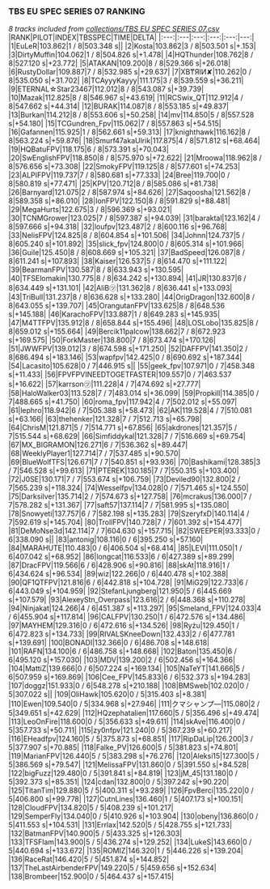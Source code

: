 ### TBS EU SPEC SERIES 07 RANKING
*8 tracks included from [collections/TBS EU SPEC SERIES 07.csv](/collections/TBS%20EU%20SPEC%20SERIES%2007.csv)*
|RANK|PILOT|INDEX|TBSSPEC|TIME|DELTA|
|:---:|:---|:---:|:---:|:---:|---:|
|1|EuLeR|103.862|1 / 8|503.348 s||
|2|Kosta|103.862|3 / 8|503.501 s|+.153|
|3|DirtyMuffin|104.062|1 / 8|504.826 s|+1.478|
|4|HQThunder|108.762|8 / 8|527.120 s|+23.772|
|5|ATAKAN|109.200|8 / 8|529.366 s|+26.018|
|6|RustyDollar|109.887|7 / 8|532.985 s|+29.637|
|7|XB₸ЯIИ✘|110.262|0 / 8|535.050 s|+31.702|
|8|TCAyyyKayyy|111.175|3 / 8|539.559 s|+36.211|
|9|ETERNAL☆Star23467|112.012|8 / 8|543.087 s|+39.739|
|10|Mazak|112.825|8 / 8|546.967 s|+43.619|
|11|RCSwix_QT|112.912|4 / 8|547.662 s|+44.314|
|12|BURAK|114.087|8 / 8|553.185 s|+49.837|
|13|Burkan|114.212|8 / 8|553.606 s|+50.258|
|14|mv|114.850|5 / 8|557.528 s|+54.180|
|15|TCGundren_Fpv|115.062|7 / 8|557.863 s|+54.515|
|16|Gafannen|115.925|1 / 8|562.661 s|+59.313|
|17|knighthawk|116.162|8 / 8|563.224 s|+59.876|
|18|Smurf47akaUlrik|117.875|4 / 8|571.812 s|+68.464|
|19|HQBatuFPV|118.175|6 / 8|573.391 s|+70.043|
|20|SwEnglishFPV|118.850|8 / 8|575.970 s|+72.622|
|21|Mroowa|118.962|8 / 8|576.656 s|+73.308|
|22|SmokyFPV|119.125|8 / 8|577.601 s|+74.253|
|23|ALPIFPV|119.737|7 / 8|580.681 s|+77.333|
|24|Bree|119.700|0 / 8|580.819 s|+77.471|
|25|KPV|120.712|8 / 8|585.086 s|+81.738|
|26|Barnyard|121.075|2 / 8|587.974 s|+84.626|
|27|Saqoosha|121.562|8 / 8|589.358 s|+86.010|
|28|IonFPV|122.150|8 / 8|591.829 s|+88.481|
|29|MegaHurts|122.675|3 / 8|596.369 s|+93.021|
|30|TCNMGrower|123.025|7 / 8|597.387 s|+94.039|
|31|baraktal|123.162|4 / 8|597.666 s|+94.318|
|32|loufpv|123.487|2 / 8|600.116 s|+96.768|
|33|NelisFPV|124.825|8 / 8|604.854 s|+101.506|
|34|Johnn|124.737|5 / 8|605.240 s|+101.892|
|35|slick_fpv|124.800|0 / 8|605.314 s|+101.966|
|36|Guile|125.450|8 / 8|608.669 s|+105.321|
|37|BadSpeed|126.087|8 / 8|611.241 s|+107.893|
|38|Kaiser|126.537|5 / 8|614.470 s|+111.122|
|39|BearmanFPV|130.587|8 / 8|633.943 s|+130.595|
|40|TFSElomakin|130.775|8 / 8|634.242 s|+130.894|
|41|JR|130.837|6 / 8|634.449 s|+131.101|
|42|AliB㋡|131.362|8 / 8|636.441 s|+133.093|
|43|TriBull|131.237|8 / 8|636.628 s|+133.280|
|44|OrigDragon|132.600|8 / 8|643.055 s|+139.707|
|45|OrangutanFPV|133.625|8 / 8|648.536 s|+145.188|
|46|KarachoFPV|133.887|1 / 8|649.283 s|+145.935|
|47|M4TTFPV|135.912|8 / 8|658.844 s|+155.496|
|48|LOSLobo|135.825|8 / 8|659.012 s|+155.664|
|49|Bercik11palcow|138.662|7 / 8|672.923 s|+169.575|
|50|ForkMaster|138.800|7 / 8|673.474 s|+170.126|
|51|JWWFPV|139.012|3 / 8|674.598 s|+171.250|
|52|DAFFPV|141.350|2 / 8|686.494 s|+183.146|
|53|wapfpv|142.425|0 / 8|690.692 s|+187.344|
|54|Lacasito|105.628|0 / 7|446.915 s||
|55|geek_fpv|107.971|0 / 7|458.348 s|+11.433|
|56|FPVFPVINEEDTOGETFASTER|109.557|0 / 7|463.537 s|+16.622|
|57|karrson㋡|111.228|4 / 7|474.692 s|+27.777|
|58|HaloWalker03|113.528|7 / 7|483.014 s|+36.099|
|59|Propkill|114.385|0 / 7|488.665 s|+41.750|
|60|roma_fpv|117.942|4 / 7|502.012 s|+55.097|
|61|lephro|118.942|6 / 7|505.388 s|+58.473|
|62|AK|119.528|4 / 7|510.081 s|+63.166|
|63|thehenker|121.328|7 / 7|512.713 s|+65.798|
|64|ChrisM|121.871|5 / 7|514.771 s|+67.856|
|65|akdrones|121.357|5 / 7|515.544 s|+68.629|
|66|Simfiddykal|121.328|7 / 7|516.669 s|+69.754|
|67|MX_BIGRAMON|126.271|6 / 7|536.362 s|+89.447|
|68|WeeklyPlayer1|127.714|7 / 7|537.485 s|+90.570|
|69|BlueWolfTFS|126.671|7 / 7|540.851 s|+93.936|
|70|Bashikami|128.385|3 / 7|546.528 s|+99.613|
|71|PTEREK|130.185|7 / 7|550.315 s|+103.400|
|72|J0SE|130.171|7 / 7|553.674 s|+106.759|
|73|Deviled90|132.800|2 / 7|565.239 s|+118.324|
|74|Wesselfpv|134.028|0 / 7|571.465 s|+124.550|
|75|Darksilver|135.714|2 / 7|574.673 s|+127.758|
|76|mcrakus|136.000|7 / 7|578.282 s|+131.367|
|77|saft57|137.114|7 / 7|581.995 s|+135.080|
|78|Snowyeti|137.757|6 / 7|582.198 s|+135.283|
|79|SzeryfxD|140.114|4 / 7|592.619 s|+145.704|
|80|TrollFPV|140.728|7 / 7|601.392 s|+154.477|
|81|DeMoNse3d|142.114|7 / 7|604.630 s|+157.715|
|82|SWEEPER|93.333|0 / 6|338.090 s||
|83|antonig|108.116|0 / 6|395.250 s|+57.160|
|84|MARAHUTE|110.483|0 / 6|406.504 s|+68.414|
|85|LEVI|111.050|1 / 6|407.042 s|+68.952|
|86|longcat|116.533|6 / 6|427.389 s|+89.299|
|87|DracFPV|119.566|6 / 6|428.906 s|+90.816|
|88|skAt|118.916|1 / 6|434.624 s|+96.534|
|89|wiz|122.266|0 / 6|440.478 s|+102.388|
|90|QF1QTFPV|121.816|6 / 6|442.818 s|+104.728|
|91|MiG29|122.733|6 / 6|443.049 s|+104.959|
|92|StefanLjungberg|121.950|5 / 6|445.669 s|+107.579|
|93|AlexeyStn_Overpass|123.616|2 / 6|448.368 s|+110.278|
|94|Ninjakat|124.266|4 / 6|451.387 s|+113.297|
|95|Smeland_FPV|124.033|4 / 6|455.904 s|+117.814|
|96|CALFPV|130.250|1 / 6|472.576 s|+134.486|
|97|MAYHEM|129.316|0 / 6|472.616 s|+134.526|
|98|Ryżu|129.450|1 / 6|472.823 s|+134.733|
|99|RIVALSKneeDown|132.433|2 / 6|477.781 s|+139.691|
|100|BONADI|132.366|0 / 6|486.708 s|+148.618|
|101|RAFN|134.100|6 / 6|486.758 s|+148.668|
|102|Baton|135.450|6 / 6|495.120 s|+157.030|
|103|MDV|139.200|2 / 6|502.456 s|+164.366|
|104|MattiZ|139.666|0 / 6|507.224 s|+169.134|
|105|NaTeYT|141.666|5 / 6|507.959 s|+169.869|
|106|Cee_FPV|145.833|6 / 6|532.373 s|+194.283|
|107|doggz|151.933|0 / 6|548.278 s|+210.188|
|108|BMSweb|102.020|0 / 5|307.022 s||
|109|OliHawk|105.620|0 / 5|315.403 s|+8.381|
|110|Ewen|109.540|0 / 5|334.968 s|+27.946|
|111|クマシャンプ―|115.080|2 / 5|349.651 s|+42.629|
|112|HQzephatalien|117.660|5 / 5|356.496 s|+49.474|
|113|LeoOnFire|118.600|0 / 5|356.633 s|+49.611|
|114|skAve|116.400|0 / 5|357.733 s|+50.711|
|115|zy0nfpv|121.240|0 / 5|367.239 s|+60.217|
|116|EHeadfpv|124.160|5 / 5|375.873 s|+68.851|
|117|RipDaLip|126.200|3 / 5|377.907 s|+70.885|
|118|Falke_PV|126.600|5 / 5|381.823 s|+74.801|
|119|MarianFPV|126.440|5 / 5|383.298 s|+76.276|
|120|Aleksi15|127.300|5 / 5|386.569 s|+79.547|
|121|MelissaFPV|131.860|0 / 5|391.550 s|+84.528|
|122|bigFuzz|129.480|0 / 5|391.841 s|+84.819|
|123|jM_45|131.180|0 / 5|392.373 s|+85.351|
|124|cdan|132.800|0 / 5|397.242 s|+90.220|
|125|TitanTim|129.880|5 / 5|400.311 s|+93.289|
|126|FpvBerci|135.220|0 / 5|406.800 s|+99.778|
|127|CutnLines|136.460|1 / 5|407.173 s|+100.151|
|128|CloudFPV|134.820|5 / 5|408.239 s|+101.217|
|129|SemperFly|134.040|0 / 5|410.926 s|+103.904|
|130|obeny|136.860|0 / 5|411.553 s|+104.531|
|131|Errlax|142.520|5 / 5|428.755 s|+121.733|
|132|BatmanFPV|140.900|5 / 5|433.325 s|+126.303|
|133|TFSFlam|143.900|5 / 5|436.274 s|+129.252|
|134|LukeS|143.660|0 / 5|440.694 s|+133.672|
|135|ROMIZ|146.320|1 / 5|446.226 s|+139.204|
|136|RaceRat|146.420|5 / 5|451.874 s|+144.852|
|137|TheLastAirbenderFPV|149.220|5 / 5|459.656 s|+152.634|
|138|Brombeer|152.900|0 / 5|464.437 s|+157.415|
